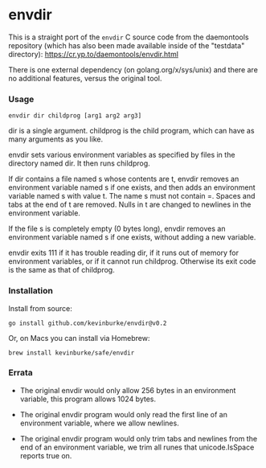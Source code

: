 # envdir

This is a straight port of the `envdir` C source code from the daemontools
repository (which has also been made available inside of the "testdata"
directory): https://cr.yp.to/daemontools/envdir.html

There is one external dependency (on golang.org/x/sys/unix) and there are no
additional features, versus the original tool.

### Usage

```
envdir dir childprog [arg1 arg2 arg3]
```

dir is a single argument. childprog is the child program, which can have as many
arguments as you like.

envdir sets various environment variables as specified by files in the directory
named dir. It then runs childprog.

If dir contains a file named s whose contents are t, envdir removes an
environment variable named s if one exists, and then adds an environment
variable named s with value t. The name s must not contain =. Spaces and tabs at
the end of t are removed. Nulls in t are changed to newlines in the environment
variable.

If the file s is completely empty (0 bytes long), envdir removes an environment
variable named s if one exists, without adding a new variable.

envdir exits 111 if it has trouble reading dir, if it runs out of memory for
environment variables, or if it cannot run childprog. Otherwise its exit code is
the same as that of childprog.

### Installation

Install from source:

```
go install github.com/kevinburke/envdir@v0.2
```

Or, on Macs you can install via Homebrew:

```
brew install kevinburke/safe/envdir
```

### Errata

- The original envdir would only allow 256 bytes in an environment variable, this
program allows 1024 bytes.

- The original envdir program would only read the first line of an environment
variable, where we allow newlines.

- The original envdir program would only trim tabs and newlines from the end of
an environment variable, we trim all runes that unicode.IsSpace reports true on.

